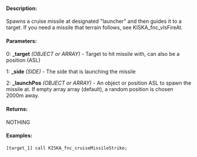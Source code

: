 #### Description:
Spawns a cruise missile at designated "launcher" and then guides it to a target. If you need a missile that terrain follows, see KISKA_fnc_vlsFireAt.

#### Parameters:
0: **_target** *(OBJECT or ARRAY)* - Target to hit missile with, can also be a position (ASL)

1: **_side** *(SIDE)* - The side that is launching the missile

2: **_launchPos** *(OBJECT or ARRAY)* - An object or position ASL to spawn the missile at.If empty array array (default), a random position is chosen 2000m away.

#### Returns:
NOTHING

#### Examples:
```sqf
[target_1] call KISKA_fnc_cruiseMissileStrike;
```

